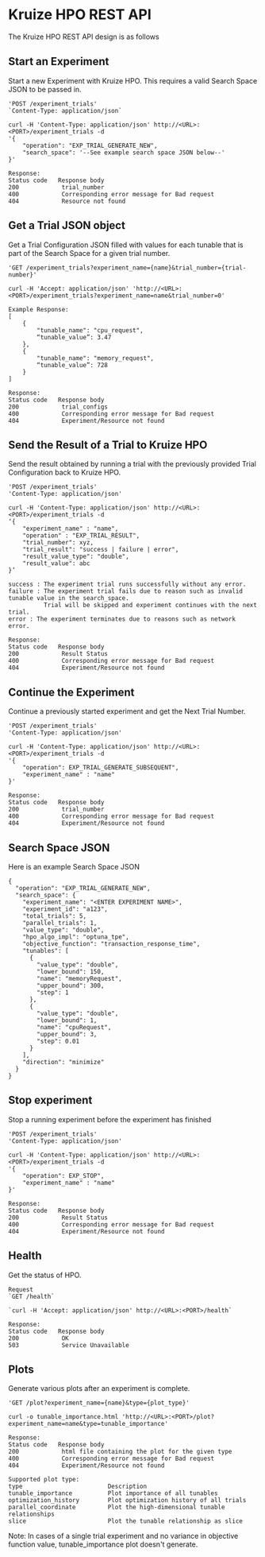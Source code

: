 # Kruize HPO REST API
The Kruize HPO REST API design is as follows

##  Start an Experiment
Start a new Experiment with Kruize HPO. This requires a valid Search Space JSON to be passed in.

```
'POST /experiment_trials'
`Content-Type: application/json`

curl -H 'Content-Type: application/json' http://<URL>:<PORT>/experiment_trials -d 
'{
    "operation": "EXP_TRIAL_GENERATE_NEW",
    "search_space": '--See example search space JSON below--'
}'

Response:
Status code   Response body
200            trial_number
400            Corresponding error message for Bad request
404            Resource not found    
```

## Get a Trial JSON object
Get a Trial Configuration JSON filled with values for each tunable that is part of the Search Space for a given trial number.
```
'GET /experiment_trials?experiment_name={name}&trial_number={trial-number}'

curl -H 'Accept: application/json' 'http://<URL>:<PORT>/experiment_trials?experiment_name=name&trial_number=0'

Example Response:
[
    {
        "tunable_name": "cpu_request",
        “tunable_value”: 3.47
    },
    {
        "tunable_name": "memory_request",
        “tunable_value”: 728
    }
]

Response:
Status code   Response body
200            trial_configs
400            Corresponding error message for Bad request
404            Experiment/Resource not found   
```
## Send the Result of a Trial to Kruize HPO
Send the result obtained by running a trial with the previously provided Trial Configuration back to Kruize HPO.

```
'POST /experiment_trials'
'Content-Type: application/json'

curl -H 'Content-Type: application/json' http://<URL>:<PORT>/experiment_trials -d 
‘{
    "experiment_name" : "name",
    "operation" : "EXP_TRIAL_RESULT",
    "trial_number": xyz,
    "trial_result": "success | failure | error",
    "result_value_type": "double",
    "result_value": abc
}’

success : The experiment trial runs successfully without any error.
failure : The experiment trial fails due to reason such as invalid tunable value in the search_space. 
          Trial will be skipped and experiment continues with the next trial. 
error : The experiment terminates due to reasons such as network error. 
   
Response:
Status code   Response body
200            Result Status
400            Corresponding error message for Bad request
404            Experiment/Resource not found 
```

## Continue the Experiment
Continue a previously started experiment and get the Next Trial Number.

```
'POST /experiment_trials'
'Content-Type: application/json'

curl -H 'Content-Type: application/json' http://<URL>:<PORT>/experiment_trials -d 
'{
    "operation": EXP_TRIAL_GENERATE_SUBSEQUENT",
    "experiment_name" : "name"
}'

Response:
Status code   Response body
200            trial_number
400            Corresponding error message for Bad request
404            Experiment/Resource not found
```

## Search Space JSON
Here is an example Search Space JSON
```
{
  "operation": "EXP_TRIAL_GENERATE_NEW",
  "search_space": {
    "experiment_name": "<ENTER EXPERIMENT NAME>",
    "experiment_id": "a123",
    "total_trials": 5,
    "parallel_trials": 1,
    "value_type": "double",
    "hpo_algo_impl": "optuna_tpe",
    "objective_function": "transaction_response_time",
    "tunables": [
      {
        "value_type": "double",
        "lower_bound": 150,
        "name": "memoryRequest",
        "upper_bound": 300,
        "step": 1
      },
      {
        "value_type": "double",
        "lower_bound": 1,
        "name": "cpuRequest",
        "upper_bound": 3,
        "step": 0.01
      }
    ],
    "direction": "minimize"
  }
}
```

## Stop experiment
Stop a running experiment before the experiment has finished

```
'POST /experiment_trials'
'Content-Type: application/json'

curl -H 'Content-Type: application/json' http://<URL>:<PORT>/experiment_trials -d 
'{
    "operation": EXP_STOP",
    "experiment_name" : "name"
}'

Response:
Status code   Response body
200            Result Status
400            Corresponding error message for Bad request
404            Experiment/Resource not found 
```

##  Health
Get the status of HPO.

```
Request
`GET /health`

`curl -H 'Accept: application/json' http://<URL>:<PORT>/health`

Response:
Status code   Response body
200            OK
503            Service Unavailable
```

## Plots
Generate various plots after an experiment is complete.
```
'GET /plot?experiment_name={name}&type={plot_type}'

curl -o tunable_importance.html 'http://<URL>:<PORT>/plot?experiment_name=name&type=tunable_importance'

Response:
Status code   Response body
200            html file containing the plot for the given type
400            Corresponding error message for Bad request
404            Experiment/Resource not found   

Supported plot type:
type                        Description
tunable_importance          Plot importance of all tunables
optimization_history        Plot optimization history of all trials
parallel_coordinate         Plot the high-dimensional tunable relationships
slice                       Plot the tunable relationship as slice
```
Note: In cases of a single trial experiment and no variance in objective function value, tunable_importance plot doesn't generate.
